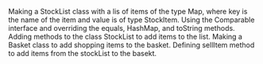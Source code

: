 Making a StockList class with a lis of items of the type Map, where key is the name of the item and value is of type StockItem.
Using the Comparable interface and overriding the equals, HashMap, and toString methods.
Adding methods to the class StockList to add items to the list.
Making a Basket class to add shopping items to the basket.
Defining sellItem method to add items from the stockList to the basekt.
